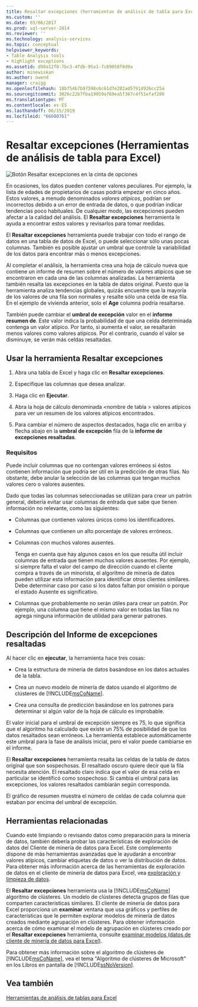 ```yaml
---
title: Resaltar excepciones (herramientas de análisis de tabla para Excel) | Microsoft Docs
ms.custom: ''
ms.date: 03/06/2017
ms.prod: sql-server-2014
ms.reviewer: ''
ms.technology: analysis-services
ms.topic: conceptual
helpviewer_keywords:
- Table Analysis tools
- highlight exceptions
ms.assetid: d90a12f8-7bc3-4fdb-95a1-7c89058f0d9a
author: minewiskan
ms.author: owend
manager: craigg
ms.openlocfilehash: 18bf54b7b97598c6c61d7e282ad5791d926cc25a
ms.sourcegitcommit: 3026c22b7fba19059a769ea5f367c4f51efaf286
ms.translationtype: MT
ms.contentlocale: es-ES
ms.lasthandoff: 06/15/2019
ms.locfileid: "66080761"
---
```

# <a name="highlight-exceptions-table-analysis-tools-for-excel"></a>Resaltar excepciones (Herramientas de análisis de tabla para Excel)
  ![Botón Resaltar excepciones en la cinta de opciones](media/tat-highlightex.gif "botón Resaltar excepciones en la cinta de opciones")  
  
 En ocasiones, los datos pueden contener valores peculiares. Por ejemplo, la lista de edades de propietarios de casas podría empezar en cinco años. Estos valores, a menudo denominados *valores atípicos*, podrían ser incorrectos debido a un error de entrada de datos, o que podrían indicar tendencias poco habituales. De cualquier modo, las excepciones pueden afectar a la calidad del análisis. El **Resaltar excepciones** herramienta le ayuda a encontrar estos valores y revisarlos para tomar medidas.  
  
 El **Resaltar excepciones** herramienta puede trabajar con todo el rango de datos en una tabla de datos de Excel, o puede seleccionar sólo unas pocas columnas. También es posible ajustar un umbral que controle la variabilidad de los datos para encontrar más o menos excepciones.  
  
 Al completar el análisis, la herramienta crea una hoja de cálculo nueva que contiene un informe de resumen sobre el número de valores atípicos que se encontraron en cada una de las columnas analizadas. La herramienta también resalta las excepciones en la tabla de datos original. Puesto que la herramienta analiza tendencias globales, quizás encuentre que la mayoría de los valores de una fila son normales y resalte sólo una celda de esa fila. En el ejemplo de vivienda anterior, solo el **Age** columna podría resaltarse.  
  
 También puede cambiar el **umbral de excepción** valor en el **informe resumen de**. Este valor indica la probabilidad de que una celda determinada contenga un valor atípico. Por tanto, si aumenta el valor, se resaltarán menos valores como valores atípicos. Por el contrario, cuando el valor se disminuye, se verán más celdas resaltadas.  
  
## <a name="using-the-highlight-exceptions-tool"></a>Usar la herramienta Resaltar excepciones  
  
1.  Abra una tabla de Excel y haga clic en **Resaltar excepciones**.  
  
2.  Especifique las columnas que desea analizar.  
  
3.  Haga clic en **Ejecutar**.  
  
4.  Abra la hoja de cálculo denominada \<nombre de tabla > valores atípicos para ver un resumen de los valores atípicos encontrados.  
  
5.  Para cambiar el número de aspectos destacados, haga clic en arriba y flecha abajo en la **umbral de excepción** fila de la **informe de excepciones resaltadas**.  
  
### <a name="requirements"></a>Requisitos  
 Puede incluir columnas que no contengan valores erróneos si éstos contienen información que podría ser útil en la predicción de otras filas. No obstante, debe anular la selección de las columnas que tengan muchos valores cero o valores ausentes.  
  
 Dado que todas las columnas seleccionadas se utilizan para crear un patrón general, debería evitar usar columnas de entrada que sabe que tienen información no relevante, como las siguientes:  
  
-   Columnas que contienen valores únicos como los identificadores.  
  
-   Columnas que contienen un alto porcentaje de valores erróneos.  
  
-   Columnas con muchos valores ausentes.  
  
     Tenga en cuenta que hay algunos casos en los que resulta útil incluir columnas de entrada que tienen muchos valores ausentes. Por ejemplo, si siempre falta el valor del campo de dirección cuando el cliente compra a través de un minorista, el algoritmo de minería de datos pueden utilizar esta información para identificar otros clientes similares. Debe determinar caso por caso si los datos faltan por omisión o porque el estado Ausente es significativo.  
  
-   Columnas que probablemente no serán útiles para crear un patrón. Por ejemplo, una columna que tiene el mismo valor en todas las filas no agrega ninguna información de utilidad para generar patrones.  
  
## <a name="understanding-the-highlight-exceptions-report"></a>Descripción del Informe de excepciones resaltadas  
 Al hacer clic en **ejecutar**, la herramienta hace tres cosas:  
  
-   Crea la estructura de minería de datos basándose en los datos actuales de la tabla.  
  
-   Crea un nuevo modelo de minería de datos usando el algoritmo de clústeres de [!INCLUDE[msCoName](../includes/msconame-md.md)].  
  
-   Crea una consulta de predicción basándose en los patrones para determinar si algún valor de la hoja de cálculo es improbable.  
  
 El valor inicial para el umbral de excepción siempre es 75, lo que significa que el algoritmo ha calculado que existe un 75% de posibilidad de que los datos resaltados sean erróneos. La herramienta establece automáticamente este umbral para la fase de análisis inicial, pero el valor puede cambiarse en el informe.  
  
 El **Resaltar excepciones** herramienta resalta las celdas de la tabla de datos original que son sospechosas. El resaltado oscuro quiere decir que la fila necesita atención. El resaltado claro indica que el valor de esa celda en particular se identificó como sospechoso. Si cambia el umbral para las excepciones, los valores resaltados cambiarán según corresponda.  
  
 El gráfico de resumen muestra el número de celdas de cada columna que estaban por encima del umbral de excepción.  
  
## <a name="related-tools"></a>Herramientas relacionadas  
 Cuando esté limpiando o revisando datos como preparación para la minería de datos, también debería probar las características de exploración de datos del Cliente de minería de datos para Excel. Este complemento dispone de más herramientas avanzadas que le ayudarán a encontrar valores atípicos, cambiar etiquetas de datos o ver la distribución de datos. Para obtener más información acerca de las herramientas de exploración de datos en el cliente de minería de datos para Excel, vea [exploración y limpieza de datos](exploring-and-cleaning-data.md).  
  
 El **Resaltar excepciones** herramienta usa la [!INCLUDE[msCoName](../includes/msconame-md.md)] algoritmo de clústeres. Un modelo de clústeres detecta grupos de filas que comparten características similares. El cliente de minería de datos para Excel proporciona un **examinar** ventana que usa gráficos y perfiles de características que le permiten explorar modelos de minería de datos creados mediante agrupación en clústeres. Para obtener información acerca de cómo examinar el modelo de agrupación en clústeres creado por el **Resaltar excepciones** herramienta, consulte [examinar modelos (datos de cliente de minería de datos para Excel)](highlight-exceptions-table-analysis-tools-for-excel.md).  
  
 Para obtener más información sobre el algoritmo de clústeres de [!INCLUDE[msCoName](../includes/msconame-md.md)], vea el tema "Algoritmo de clústeres de Microsoft" en los Libros en pantalla de [!INCLUDE[ssNoVersion](../includes/ssnoversion-md.md)].  
  
## <a name="see-also"></a>Vea también  
 [Herramientas de análisis de tablas para Excel](table-analysis-tools-for-excel.md)  
  
  

